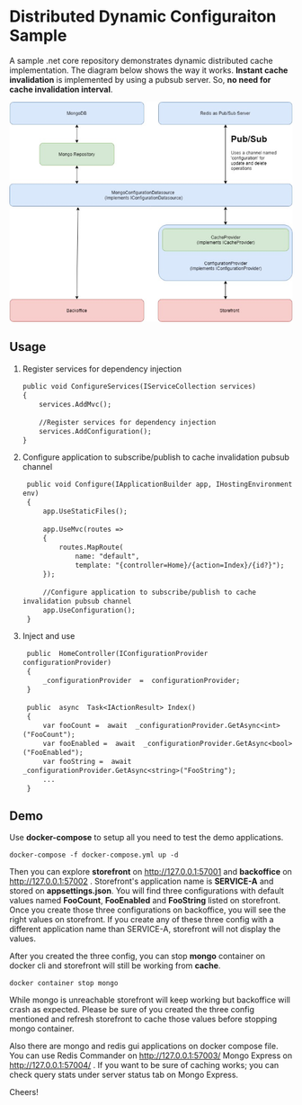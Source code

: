 
# Distributed Dynamic Configuraiton Sample
A sample .net core repository demonstrates dynamic distributed cache implementation. The diagram below shows the way it works. **Instant cache invalidation** is implemented by using a pubsub server. So, **no need for cache invalidation interval**.

![alt text](https://raw.githubusercontent.com/ibrahimkalyoncu/distributed-config-sample/master/diagram.jpg)

## Usage

 1. Register services for dependency injection

	    public void ConfigureServices(IServiceCollection services)
		{
		    services.AddMvc();

		    //Register services for dependency injection
		    services.AddConfiguration();
		}
2. Configure application to subscribe/publish to cache invalidation pubsub channel

	    public void Configure(IApplicationBuilder app, IHostingEnvironment env)
        {
            app.UseStaticFiles();

            app.UseMvc(routes =>
            {
                routes.MapRoute(
                    name: "default",
                    template: "{controller=Home}/{action=Index}/{id?}");
            });

			//Configure application to subscribe/publish to cache invalidation pubsub channel
            app.UseConfiguration();
        }
3. Inject and use

		public  HomeController(IConfigurationProvider configurationProvider)
		{
			_configurationProvider  =  configurationProvider;
		}
		
		public  async  Task<IActionResult> Index()
		{
		    var fooCount =  await  _configurationProvider.GetAsync<int>("FooCount");
		    var fooEnabled =  await  _configurationProvider.GetAsync<bool>("FooEnabled");
		    var fooString =  await  _configurationProvider.GetAsync<string>("FooString");
			...
		}

## Demo
Use **docker-compose** to setup all you need to test the demo applications.

    docker-compose -f docker-compose.yml up -d

Then you can explore **storefront** on http://127.0.0.1:57001 and **backoffice** on http://127.0.0.1:57002 . Storefront's application name is **SERVICE-A** and stored on **appsettings.json**. You will find three configurations with default values named **FooCount**, **FooEnabled** and **FooString** listed on storefront. Once you create those three configurations on backoffice, you will see the right values on storefront. If you create any of these three config with a different application name than SERVICE-A, storefront will not display the values.

After you created the three config, you can stop **mongo** container on docker cli and storefront will still be working from **cache**.

    docker container stop mongo

While mongo is unreachable storefront will keep working but backoffice will crash as expected. Please be sure of you created the three config mentioned and refresh storefront to cache those values before stopping mongo container.

Also there are mongo and redis gui applications on docker compose file. You can use Redis Commander on http://127.0.0.1:57003/ Mongo Express on http://127.0.0.1:57004/ . If you want to be sure of caching works; you can check query stats under server status tab on Mongo Express.

Cheers!
